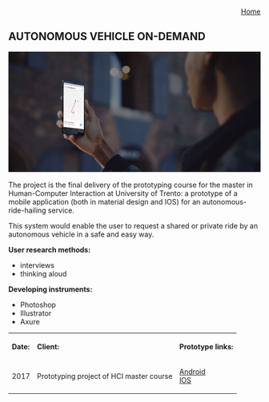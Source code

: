 <p align="right">
    <a href="https://gobrac.github.io/Portfolio/">Home </a> 
</p>

## AUTONOMOUS VEHICLE ON-DEMAND
<img src="https://github.com/gobrac/Portfolio/raw/master/images/auto.jpg"/>

The project is the final delivery of the prototyping course for the master in Human-Computer Interaction at University of Trento: a prototype of a mobile application (both in material design and IOS) for an autonomous-ride-hailing service.

This system would enable the user to request a shared or private ride by an autonomous vehicle in a safe and easy way.

**User research methods:**
<ul>
<li>interviews</li>
<li>thinking aloud</li>
</ul>

**Developing instruments:**
<ul>
<li>Photoshop</li>
<li>Illustrator</li>
<li>Axure</li>
</ul>
  
  <table>
  <tr>
    <th><p align="left">Date:      </p> </th>
    <th><p align="left">Client:      </p> </th>
    <th><p align="left">Prototype links:       </p></th>
      <tr>
    <td><p align="left"> 2017              </p></td>
    <td><p align="left"> Prototyping project of HCI master course          </p></td>
    <td><p align="left"> <a href="https://42bvh3.axshare.com/home.html">Android</a>  </br> 
          <a href="https://5olzst.axshare.com/home.html">IOS</a>           </p></td>
  </tr>
  </tr>
</table>

